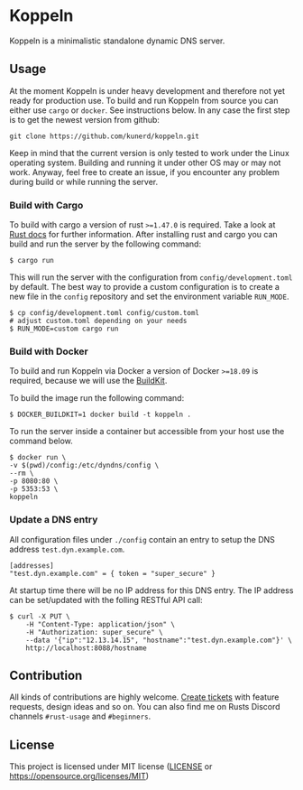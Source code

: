 # Koppeln
Koppeln is a minimalistic standalone dynamic DNS server.

## Usage
At the moment Koppeln is under heavy development and therefore not yet ready for production use.
To build and run Koppeln from source you can either use `cargo` or `docker`. See instructions below. In any case the first step is to get the newest version from github:

```
git clone https://github.com/kunerd/koppeln.git
```

Keep in mind that the current version is only tested to work under the Linux operating system. Building and running it under other OS may or may not work. Anyway, feel free to create an issue, if you encounter any problem during build or while running the server. 

### Build with Cargo
To build with cargo a version of rust `>=1.47.0` is required. Take a look at [Rust docs](https://doc.rust-lang.org/cargo/getting-started/installation.html) for further information.
After installing rust and cargo you can build and run the server by the following command:

```
$ cargo run
```

This will run the server with the configuration from `config/development.toml` by default. The best way to provide a custom configuration is to create a new file in the `config` repository and set the environment variable `RUN_MODE`.

```
$ cp config/development.toml config/custom.toml
# adjust custom.toml depending on your needs
$ RUN_MODE=custom cargo run
```

### Build with Docker
To build and run Koppeln via Docker a version of Docker `>=18.09` is required, because we will use the [BuildKit](https://docs.docker.com/develop/develop-images/build_enhancements/). 

To build the image run the following command:
```
$ DOCKER_BUILDKIT=1 docker build -t koppeln .

```

To run the server inside a container but accessible from your host use the command below.
```
$ docker run \
-v $(pwd)/config:/etc/dyndns/config \
--rm \
-p 8080:80 \
-p 5353:53 \
koppeln
```

### Update a DNS entry
All configuration files under `./config` contain an entry to setup the DNS address `test.dyn.example.com`.

```
[addresses]
"test.dyn.example.com" = { token = "super_secure" }
```

At startup time there will be no IP address for this DNS entry. The IP address can be set/updated with the folling RESTful API call:

```
$ curl -X PUT \
	-H "Content-Type: application/json" \
	-H "Authorization: super_secure" \
	--data '{"ip":"12.13.14.15", "hostname":"test.dyn.example.com"}' \
	http://localhost:8088/hostname
```

## Contribution
All kinds of contributions are highly welcome. [Create tickets](https://github.com/kunerd/koppeln/issues/new) with feature requests, design ideas and so on. You can also find me on Rusts Discord channels `#rust-usage` and `#beginners`.

## License
This project is licensed under MIT license ([LICENSE](LICENSE) or https://opensource.org/licenses/MIT)

